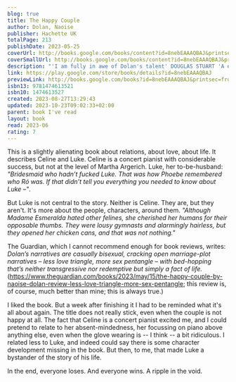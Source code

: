 ```yaml
---  
blog: true  
title: The Happy Couple  
author: Dolan, Naoise  
publisher: Hachette UK  
totalPage: 213  
publishDate: 2023-05-25  
coverUrl: http://books.google.com/books/content?id=8nebEAAAQBAJ&printsec=frontcover&img=1&zoom=1&edge=curl&source=gbs_api  
coverSmallUrl: http://books.google.com/books/content?id=8nebEAAAQBAJ&printsec=frontcover&img=1&zoom=5&edge=curl&source=gbs_api  
description: "'I am fully in awe of Dolan's talent' DOUGLAS STUART 'A dazzling follow-up to Exciting Times' KATHERINE HEINY 'Beautiful' PANDORA SYKES Meet the wedding party: THE BRIDE AND GROOM Celine and Luke are meant to get married and live happily ever after. But Celine's more interested in playing the piano, and Luke's a serial cheater. THE BRIDESMAID Phoebe, Celine's sister, is meant to finish college and get a real job. Instead she pulls pints, lives with six flatmates, and has no long-term aspirations beyond smoking her millionth cigarette. THE BEST MAN Archie, Luke's best friend and ex-boyfriend, is meant to move up the corporate ladder and on from Luke. Yet he stands where he is, admiring the view. THE GUEST Vivian, Luke's other best friend and other ex, was meant to put up with Luke's bullshit when they dated. But she didn't. And now she is contented, methodically observing her friends like ants. As the wedding approaches and these five lives intersect, each character will find themselves looking for a path to their happily ever after - but does it lie at the end of an aisle?"  
link: https://play.google.com/store/books/details?id=8nebEAAAQBAJ  
previewLink: http://books.google.com/books?id=8nebEAAAQBAJ&printsec=frontcover&dq=Naoise+Dolan,+The+Happy+Couple&hl=&as_pt=BOOKS&cd=2&source=gbs_api  
isbn13: 9781474613521  
isbn10: 1474613527  
created: 2023-08-27T13:29:43  
updated: 2023-10-23T09:02:33+02:00  
parent: book I've read  
layout: book  
read: 2023-06  
rating: 7  
---  
```

  
This is a slightly alienating book about relations, about love, about life. It describes Celine and Luke. Celine is a concert pianist with considerable success, but not at the level of Martha Argerich. Luke, her to-be-husband: _"Bridesmaid who hadn’t fucked Luke. That was how Phoebe remembered who Ró was. If that didn’t tell you everything you needed to know about Luke –"_.    
  
But Luke is not central to the story. Neither is Celine. They are, but they aren't. It's more about the people, characters, around them. _"Although Madame Esmeralda hated other felines, she cherished her humans for their opposable thumbs. They were lousy gymnasts and alarmingly hairless, but they opened her chicken cans, and that was not nothing."_    
  
The Guardian, which I cannot recommend enough for book reviews, writes: _Dolan’s narratives are casually bisexual, cracking open marriage-plot narratives – less love triangle, more sex pentangle – with bed-hopping that’s neither transgressive nor redemptive but simply a fact of life._ (https://www.theguardian.com/books/2023/may/15/the-happy-couple-by-naoise-dolan-review-less-love-triangle-more-sex-pentangle; this review is, of course, much better than mine; this is always true.)  
  
I liked the book. But a week after finishing it I had to be reminded what it's all about again. The title does not really stick, even when the couple is not happy at all. The fact that Celine is a concert pianist excited me, and I could pretend to relate to her absent-mindedness, her focussing on piano above anything else, even when the glove wearing is -- I think -- a bit ridiculous. I related less to Luke, and indeed could say there is some character development missing in the book. But then, to me, that made Luke a bystander of the story of his life.    
  
In the end, everyone loses. And everyone wins. A ripple in the void.  
